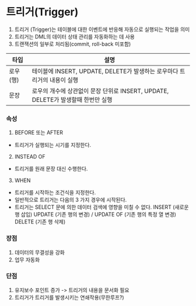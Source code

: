 # 트리거(Trigger)
1. 트리거 (Trigger)는 테이블에 대한 이벤트에 반응해 자동으로 실행되는 작업을 의미
2. 트리거는 DML의 데이터 상태 관리를 자동화하는 데 사용
3. 트랜잭션의 일부로 처리됨(commit, roll-back 미포함)
	
|타입	|설명|
|-----|----|
|로우(행)|	테이블에 INSERT, UPDATE, DELETE가 발생하는 로우마다 트리거의 내용이 실행|
|문장	|로우의 개수에 상관없이 문장 단위로 INSERT, UPDATE, DELETE가 발생할때 한번만 실행|



### 속성
1. BEFORE 또는 AFTER
 - 트리거가 실행되는 시기를 지정한다.
2. INSTEAD OF
 - 트리거를 원래 문장 대신 수행한다.
3. WHEN
 - 트리거를 시작하는 조건식을 지정한다.
 - 일반적으로 트리거는 다음의 3 가지 경우에 시작된다.
 - 트리거는 SELECT 문에 의한 데이터 검색에 영향을 미칠 수 없다.
  INSERT (새로운 행 삽입)
  UPDATE (기존 행의 변경) / UPDATE OF (기존 행의 특정 열 변경)
  DELETE (기존 행 삭제)

### 장점
1. 데이터의 무결성을 강화
2. 업무 자동화

### 단점
1. 유지보수 포인트 증가 -> 트리거의 내용을 문서화 필요
2. 트리거가 트리거를 발생시키는 연쇄작용(무한루프?)
